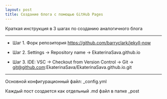 ```yaml
---
layout: post
title: Cоздание блога с помощью GitHub Pages
---
```


Краткая инструкция в 3 шагах по созданию аналогичного блога

---

  * Шаг 1. Форк репозитория https://github.com/barryclark/jekyll-now

  * Шаг 2. Settings → Repository name → EkaterinaSava.github.io

  * Шаг 3. IDE: VSC → Checkout from Version Control → Git → git@github.com:EkaterinaSava/EkaterinaSava.github.io.git

---
  
Основной конфигурационный файл: _config.yml

Каждый пост создается как отдельный .md файл в папке _post